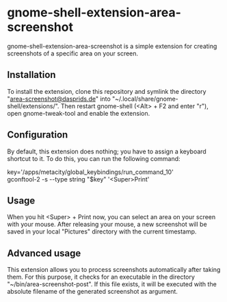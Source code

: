 gnome-shell-extension-area-screenshot
=====================================

gnome-shell-extension-area-screenshot is a simple extension for creating
screenshots of a specific area on your screen.

Installation
------------

To install the extension, clone this repository and symlink the directory
"area-screenshot@dasprids.de" into "~/.local/share/gnome-shell/extensions/".
Then restart gnome-shell (&lt;Alt&gt; + F2 and enter "r"), open gnome-tweak-tool and
enable the extension.

Configuration
-------------

By default, this extension does nothing; you have to assign a keyboard shortcut
to it. To do this, you can run the following command:

key='/apps/metacity/global_keybindings/run_command_10'<br>
gconftool-2 -s --type string "$key" '&lt;Super&gt;Print'

Usage
-----

When you hit &lt;Super&gt; + Print now, you can select an area on your screen with
your mouse. After releasing your mouse, a new screenshot will be saved in your
local "Pictures" directory with the current timestamp.

Advanced usage
--------------

This extension allows you to process screenshots automatically after taking
them. For this purpose, it checks for an executable in the directory
"~/bin/area-screenshot-post". If this file exists, it will be executed with
the absolute filename of the generated screenshot as argument.
